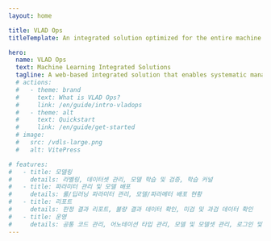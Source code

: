 ```yaml
---
layout: home

title: VLAD Ops
titleTemplate: An integrated solution optimized for the entire machine learning life cycle

hero:
  name: VLAD Ops
  text: Machine Learning Integrated Solutions
  tagline: A web-based integrated solution that enables systematic management from modeling, learning, distribution, monitoring, and operation.
  # actions:
  #   - theme: brand
  #     text: What is VLAD Ops?
  #     link: /en/guide/intro-vladops
  #   - theme: alt
  #     text: Quickstart
  #     link: /en/guide/get-started
  # image:
  #   src: /vdls-large.png
  #   alt: VitePress

# features:
#   - title: 모델링
#     details: 라벨링, 데이터셋 관리, 모델 학습 및 검증, 학습 커널
#   - title: 파라미터 관리 및 모델 배포
#     details: 룰/딥러닝 파라미터 관리, 모델/파라메터 배포 현황
#   - title: 리포트
#     details: 판정 결과 리포트, 불량 결과 데이터 확인, 미검 및 과검 데이터 확인
#   - title: 운영
#     details: 공통 코드 관리, 어노테이션 타입 관리, 모델 및 모델셋 관리, 로그인 및 사용자 관리
---
```


<style>
:root {
  --vp-home-hero-name-color: transparent;
  --vp-home-hero-name-background: -webkit-linear-gradient(120deg, #bd34fe 30%, #41d1ff);

  --vp-home-hero-image-background-image: linear-gradient(-45deg, #bd34fe 50%, #47caff 50%);
  --vp-home-hero-image-filter: blur(44px);
}

@media (min-width: 640px) {
  :root {
    --vp-home-hero-image-filter: blur(56px);
  }
}

@media (min-width: 960px) {
  :root {
    --vp-home-hero-image-filter: blur(68px);
  }
}
</style>
